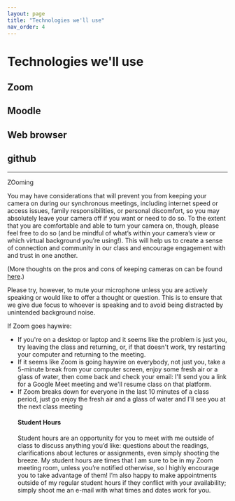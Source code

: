 ```yaml
---
layout: page
title: "Technologies we'll use"
nav_order: 4
---
```


# Technologies we'll use




## Zoom

## Moodle

## Web browser

## github




----

ZOoming

You may have considerations that will prevent you from keeping your camera on during our synchronous meetings, including internet speed or access issues, family responsibilities, or personal discomfort, so you may absolutely leave your camera off if you want or need to do so. To the extent that you are comfortable and able to turn your camera on, though, please feel free to do so (and be mindful of what’s within your camera’s view or which virtual background you’re using!). This will help us to create a sense of connection and community in our class and encourage engagement with and trust in one another.</p>

<p>(More thoughts on the pros and cons of keeping cameras on can be found <a href="https://drive.google.com/file/d/1zpqWp74RAxFPWR_0eF-VV_400-Z-jTFa/view">here</a>.)</p>

<p>Please try, however, to mute your microphone unless you are actively speaking or would like to offer a thought or question. This is to ensure that we give due focus to whoever is speaking and to avoid being distracted by unintended background noise.</p>

<p>If Zoom goes haywire:</p>
<ul>
  <li>If you're on a desktop or laptop and it seems like the problem is just you, try leaving the class and returning, or, if that doesn't work, try restarting your computer and returning to the meeting.</li>
  <li>If it seems like Zoom is going haywire on everybody, not just you, take a 5-minute break from your computer screen, enjoy some fresh air or a glass of water, then come back and check your email: I'll send you a link for a Google Meet meeting and we'll resume class on that platform.</li>
  <li>If Zoom breaks down for everyone in the last 10 minutes of a class period, just go enjoy the fresh air and a glass of water and I'll see you at the next class meeting




  <h4 id="student-hours">Student Hours</h4>
<p>Student hours are an opportunity for you to meet with me outside of class to discuss anything you’d like: questions about the readings, clarifications about lectures or assignments, even simply shooting the breeze. My student hours are times that I am sure to be in my Zoom meeting room, unless you’re notified otherwise, so I highly encourage you to take advantage of them! I’m also happy to make appointments outside of my regular student hours if they conflict with your availability; simply shoot me an e-mail with what times and dates work for you.</p>
